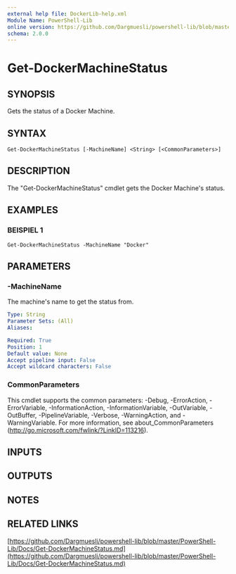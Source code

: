 ```yaml
---
external help file: DockerLib-help.xml
Module Name: PowerShell-Lib
online version: https://github.com/Dargmuesli/powershell-lib/blob/master/PowerShell-Lib/Docs/Get-DockerMachineStatus.md
schema: 2.0.0
---
```


# Get-DockerMachineStatus

## SYNOPSIS
Gets the status of a Docker Machine.

## SYNTAX

```
Get-DockerMachineStatus [-MachineName] <String> [<CommonParameters>]
```

## DESCRIPTION
The "Get-DockerMachineStatus" cmdlet gets the Docker Machine's status.

## EXAMPLES

### BEISPIEL 1
```
Get-DockerMachineStatus -MachineName "Docker"
```

## PARAMETERS

### -MachineName
The machine's name to get the status from.

```yaml
Type: String
Parameter Sets: (All)
Aliases:

Required: True
Position: 1
Default value: None
Accept pipeline input: False
Accept wildcard characters: False
```

### CommonParameters
This cmdlet supports the common parameters: -Debug, -ErrorAction, -ErrorVariable, -InformationAction, -InformationVariable, -OutVariable, -OutBuffer, -PipelineVariable, -Verbose, -WarningAction, and -WarningVariable.
For more information, see about_CommonParameters (http://go.microsoft.com/fwlink/?LinkID=113216).

## INPUTS

## OUTPUTS

## NOTES

## RELATED LINKS

[https://github.com/Dargmuesli/powershell-lib/blob/master/PowerShell-Lib/Docs/Get-DockerMachineStatus.md](https://github.com/Dargmuesli/powershell-lib/blob/master/PowerShell-Lib/Docs/Get-DockerMachineStatus.md)

